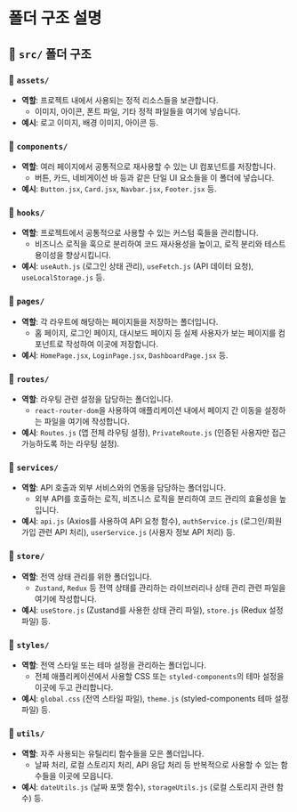# 폴더 구조 설명

## 📂 `src/` 폴더 구조

### 📁 `assets/`

- **역할**: 프로젝트 내에서 사용되는 정적 리소스들을 보관합니다.
  - 이미지, 아이콘, 폰트 파일, 기타 정적 파일들을 여기에 넣습니다.
- **예시**: 로고 이미지, 배경 이미지, 아이콘 등.

### 📁 `components/`

- **역할**: 여러 페이지에서 공통적으로 재사용할 수 있는 UI 컴포넌트를 저장합니다.
  - 버튼, 카드, 네비게이션 바 등과 같은 단일 UI 요소들을 이 폴더에 넣습니다.
- **예시**: `Button.jsx`, `Card.jsx`, `Navbar.jsx`, `Footer.jsx` 등.

### 📁 `hooks/`

- **역할**: 프로젝트에서 공통적으로 사용할 수 있는 커스텀 훅들을 관리합니다.
  - 비즈니스 로직을 훅으로 분리하여 코드 재사용성을 높이고, 로직 분리와 테스트 용이성을 향상시킵니다.
- **예시**: `useAuth.js` (로그인 상태 관리), `useFetch.js` (API 데이터 요청), `useLocalStorage.js` 등.

### 📁 `pages/`

- **역할**: 각 라우트에 해당하는 페이지들을 저장하는 폴더입니다.
  - 홈 페이지, 로그인 페이지, 대시보드 페이지 등 실제 사용자가 보는 페이지를 컴포넌트로 작성하여 이곳에 저장합니다.
- **예시**: `HomePage.jsx`, `LoginPage.jsx`, `DashboardPage.jsx` 등.

### 📁 `routes/`

- **역할**: 라우팅 관련 설정을 담당하는 폴더입니다.
  - `react-router-dom`을 사용하여 애플리케이션 내에서 페이지 간 이동을 설정하는 파일을 여기에 작성합니다.
- **예시**: `Routes.js` (앱 전체 라우팅 설정), `PrivateRoute.js` (인증된 사용자만 접근 가능하도록 하는 라우팅 설정).

### 📁 `services/`

- **역할**: API 호출과 외부 서비스와의 연동을 담당하는 폴더입니다.
  - 외부 API를 호출하는 로직, 비즈니스 로직을 분리하여 코드 관리의 효율성을 높입니다.
- **예시**: `api.js` (Axios를 사용하여 API 요청 함수), `authService.js` (로그인/회원가입 관련 API 처리), `userService.js` (사용자 정보 API 처리) 등.

### 📁 `store/`

- **역할**: 전역 상태 관리를 위한 폴더입니다.
  - `Zustand`, `Redux` 등 전역 상태를 관리하는 라이브러리나 상태 관리 관련 파일을 여기에 작성합니다.
- **예시**: `useStore.js` (Zustand를 사용한 상태 관리 파일), `store.js` (Redux 설정 파일) 등.

### 📁 `styles/`

- **역할**: 전역 스타일 또는 테마 설정을 관리하는 폴더입니다.
  - 전체 애플리케이션에서 사용할 CSS 또는 `styled-components`의 테마 설정을 이곳에 두고 관리합니다.
- **예시**: `global.css` (전역 스타일 파일), `theme.js` (styled-components 테마 설정 파일) 등.

### 📁 `utils/`

- **역할**: 자주 사용되는 유틸리티 함수들을 모은 폴더입니다.
  - 날짜 처리, 로컬 스토리지 처리, API 응답 처리 등 반복적으로 사용할 수 있는 함수들을 이곳에 모읍니다.
- **예시**: `dateUtils.js` (날짜 포맷 함수), `storageUtils.js` (로컬 스토리지 관련 함수) 등.
